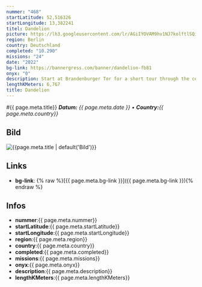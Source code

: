 ```yaml
---
nummer: "468"
startLatitude: 52,516326
startLongitude: 13,382241
titel: Dandelion
picture: https://lh3.googleusercontent.com/lr/AGiIYOVAM9hv1NJ7kolftlSQiUSUtLB8p5zUTsoXUd0q9mGhrMazRq8nqB97KPlqNGLz3oneK2T2BdMuvU2O2McgLLGEn-sr0DPZ_Fyy2Xq5OLzbKARnOl0iE6VxjPaZt-YHDM5DGk6S0Rkm41fOq5bN3fLYHii7wCt92c-ubkzHLDbM3MUScOJ7tFuzAbUSafanVEiSdhGPaTDSut66ACPRI7cXPHXRMQ2g5Ue4cxd8UiRPL00h2XjfeFkZY6mBS9mYnZ94uM-Npqrw4bfD30q6lCONaPpimt1XE5iPiLWZkzXDzL_gDa2fpOUvZBipDFUVnYUZ-HxMvUvNbP4Xnmgva-67fuwFs8zATEgxdefwzX9dj_GbtvPd5nwfyg0huy-AWBe26QWoTpjgWWIbgxm_hD1fWya8FLLK8ycvnrt6bcFHitsmLh22bxXUihMn355mj1OnvWKikBQTYe-j1tNF7Vhofn4yz5HnP4gTArwG_G5IZbKocpoIS7RxaSysBzUUD2MeJTnJWlxw5BJ8eVdPDg8wyHoG0lMqvKsDd9cd5LuPAVk3wTLMCjpcJuQ7bA7XXPUyu0N5AZTxOlfGmk1QRJS8pJ5ESoJlHcq3sPI7jjUw5G-WQGgBjgTwfuQaDyl6pwNkdI1Z8AMtAQ0HwiWDSt-weV3tc_p1UeNBm6y2PCSGD6kmAifpfRsNrUjtS5sdY4bFnW3xhck5l2VmM07LRr-YuFsAjJhYEjPG_TgF2b8BzTd-C1H4IS6TKKm3-U2btusyuJICD1e-WYptojCAhoo_KvQylvR3nQ5ueICjfTSgs2vz5ZbTlS3b-1MyobwiXbiL5xnVZyKgpp_XONHFQ7bAmZw4j3OtJSWDDFAS8m0VtcvG7twz5R9iBn8ucOsHsKZ7orA-
region: Berlin
country: Deutschland
completed: "10.290"
missions: "24"
date: "2022"
bg-link: https://bannergress.com/banner/dandelion-fb81
onyx: "0"
description: Start at Brandenburger Tor for a short tour through the center of Berlin & discover some of the popular places & squares on the way to Rotes Rathaus. Pass the Bebelplatz, Nikoleikirche & Museumsinsel
lengthKMeters: 6,767
title: Dandelion
---
```


#{{ page.meta.title}}
_**Datum:** {{ page.meta.date }} • **Country:**{{ page.meta.country}}_

## Bild
![{{page.meta.title | default('Bild')}}]({{page.meta.picture}})

## Links
- **bg-link**: {% raw %}[{{ page.meta.bg-link }}]({{ page.meta.bg-link }}){% endraw %}

## Infos
- **nummer**:{{ page.meta.nummer}}
- **startLatitude**:{{ page.meta.startLatitude}}
- **startLongitude**:{{ page.meta.startLongitude}}
- **region**:{{ page.meta.region}}
- **country**:{{ page.meta.country}}
- **completed**:{{ page.meta.completed}}
- **missions**:{{ page.meta.missions}}
- **onyx**:{{ page.meta.onyx}}
- **description**:{{ page.meta.description}}
- **lengthKMeters**:{{ page.meta.lengthKMeters}}


